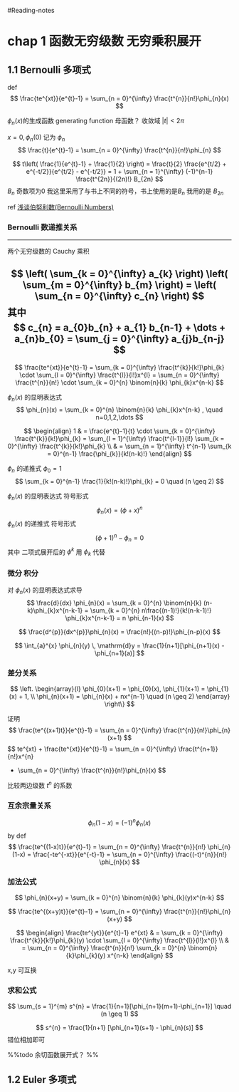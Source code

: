 #Reading-notes 

# chap 1 函数无穷级数 无穷乘积展开

## 1.1 Bernoulli 多项式

def
$$
\frac{te^{xt}}{e^{t}-1} = \sum_{n = 0}^{\infty} \frac{t^{n}}{n!}\phi_{n}(x)
$$

${\phi_{n}(x)}$的生成函数 generating function
 母函数？
收敛域 ${\left| t \right|<2\pi}$

${x=0,\phi_{n}(0)}$ 记为 ${\phi_{n}}$
$$
\frac{t}{e^{t}-1} = \sum_{n = 0}^{\infty} \frac{t^{n}}{n!}\phi_{n}
$$

$$
t\left( \frac{1}{e^{t}-1} + \frac{1}{2} \right) = 
\frac{t}{2} \frac{e^{t/2} + e^{-t/2}}{e^{t/2} - e^{-t/2}} = 
1 + \sum_{n = 1}^{\infty} (-1)^{n-1} \frac{t^{2n}}{(2n)!} B_{2n}
$$
${B_{n}}$ 奇数项为0 
我这里采用了与书上不同的符号，书上使用的是${B_{n}}$ 我用的是 ${B_{2n}}$ 

ref [浅谈伯努利数(Bernoulli Numbers)](https://zhuanlan.zhihu.com/p/440085006)


### Bernoulli 数递推关系

---

两个无穷级数的 Cauchy 乘积

$$
\left( \sum_{k = 0}^{\infty} a_{k} \right)
\left( \sum_{m = 0}^{\infty} b_{m} \right) = 
\left( \sum_{n = 0}^{\infty} c_{n} \right)
$$
其中
$$
c_{n} = a_{0}b_{n} + a_{1} b_{n-1} + \dots + a_{n}b_{0} = \sum_{j = 0}^{\infty} a_{j}b_{n-j}
$$
---

$$
\frac{te^{xt}}{e^{t}-1} = 
\sum_{k = 0}^{\infty} \frac{t^{k}}{k!}\phi_{k} \cdot 
\sum_{l = 0}^{\infty} \frac{t^{l}}{l!}x^{l} =
\sum_{n = 0}^{\infty} \frac{t^{n}}{n!} \cdot
\sum_{k = 0}^{n} \binom{n}{k} \phi_{k}x^{n-k}
$$

${\phi_{n}(x)}$ 的显明表达式
$$
\phi_{n}(x) 
= \sum_{k = 0}^{n} \binom{n}{k} \phi_{k}x^{n-k}
, \quad n=0,1,2,\dots
$$

$$
\begin{align}
1 
 & = \frac{e^{t}-1}{t} \cdot \sum_{k = 0}^{\infty} \frac{t^{k}}{k!}\phi_{k} 
= \sum_{l = 1}^{\infty} \frac{t^{l-1}}{l!} \sum_{k = 0}^{\infty} \frac{t^{k}}{k!}\phi_{k}  \\
 & = \sum_{n = 1}^{\infty} t^{n-1} \sum_{k = 0}^{n-1} \frac{\phi_{k}}{k!(n-k)!} 
\end{align}
$$

${\phi_{n}}$ 的递推式
${\phi_{0}=1}$
$$
\sum_{k = 0}^{n-1} \frac{1}{k!(n-k)!}\phi_{k} = 0 
\quad (n \geq 2) 
$$


${\phi_{n}(x)}$ 的显明表达式 符号形式
$$
\phi_{n}(x) = (\phi + x)^{n}
$$
${\phi_{n}(x)}$ 的递推式 符号形式
$$
(\phi+1)^{n} - \phi_{n} = 0
$$
其中 二项式展开后的 ${\phi^{k}}$ 用 ${\phi_{k}}$ 代替


### 微分 积分
对 ${\phi_{n}(x)}$ 的显明表达式求导
$$
\frac{d}{dx} \phi_{n}(x) 
= \sum_{k = 0}^{n} \binom{n}{k} (n-k)\phi_{k}x^{n-k-1}
= \sum_{k = 0}^{n} n\frac{(n-1)!}{k!(n-k-1)!} \phi_{k}x^{n-k-1}
= n \phi_{n-1}(x)
$$

$$
\frac{d^{p}}{dx^{p}}\phi_{n}(x) 
= \frac{n!}{(n-p)!}\phi_{n-p}(x)
$$

$$
\int_{a}^{x} \phi_{n}(y) \, \mathrm{d}y 
= \frac{1}{n+1}[\phi_{n+1}(x) - \phi_{n+1}(a)]
$$

### 差分关系

$$
\left. 
\begin{array}{l}
\phi_{0}(x+1) = \phi_{0}(x),
\phi_{1}(x+1) = \phi_{1}(x) + 1, \\
\phi_{n}(x+1) = \phi_{n}(x) + nx^{n-1} \quad (n \geq 2)
\end{array}
\right\} 
$$

证明
$$
\frac{te^{(x+1)t}}{e^{t}-1} 
= \sum_{n = 0}^{\infty} \frac{t^{n}}{n!}\phi_{n}(x+1)
$$
$$
te^{xt} + \frac{te^{xt}}{e^{t}-1} 
= \sum_{n = 0}^{\infty} \frac{t^{n+1}}{n!}x^{n}
+ \sum_{n = 0}^{\infty} \frac{t^{n}}{n!}\phi_{n}(x)
$$

比较两边级数 ${t^{n}}$ 的系数

### 互余宗量关系
$$
\phi_{n}(1-x) = (-1)^{n}\phi_{n}(x)
$$
by def
$$
\frac{te^{(1-x)t}}{e^{t}-1}
= \sum_{n = 0}^{\infty} \frac{t^{n}}{n!} \phi_{n}(1-x) 
= \frac{-te^{-xt}}{e^{-t}-1} 
= \sum_{n = 0}^{\infty} \frac{(-t)^{n}}{n!} \phi_{n}(x)
$$

### 加法公式
$$
\phi_{n}(x+y) = \sum_{k = 0}^{n} \binom{n}{k} \phi_{k}(y)x^{n-k}
$$

$$
\frac{te^{(x+y)t}}{e^{t}-1}
= \sum_{n = 0}^{\infty} \frac{t^{n}}{n!}\phi_{n}(x+y)
$$

$$
\begin{align}
\frac{te^{yt}}{e^{t}-1} e^{xt}
 & = \sum_{k = 0}^{\infty} \frac{t^{k}}{k!}\phi_{k}(y) 
 \cdot \sum_{l = 0}^{\infty} \frac{t^{l}}{l!}x^{l} \\
 & = \sum_{n = 0}^{\infty} \frac{t^{n}}{n!} \sum_{k = 0}^{n} \binom{n}{k}\phi_{k}(y) x^{n-k}
\end{align}
$$

x,y 可互换

### 求和公式

$$
\sum_{s = 1}^{m} s^{n} 
= \frac{1}{n+1}[\phi_{n+1}(m+1)-\phi_{n+1}]
\quad (n \geq 1)
$$

$$
s^{n} = \frac{1}{n+1} [\phi_{n+1}(s+1) - \phi_{n}(s)]
$$
错位相加即可

%%todo
余切函数展开式？
%%


## 1.2 Euler 多项式

